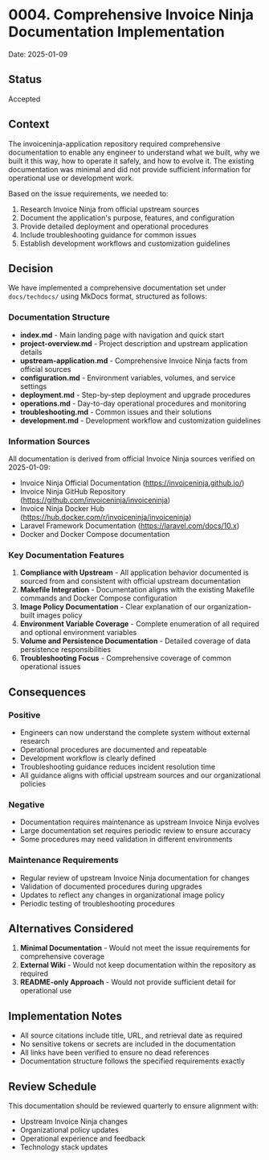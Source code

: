 # 0004. Comprehensive Invoice Ninja Documentation Implementation

Date: 2025-01-09

## Status

Accepted

## Context

The invoiceninja-application repository required comprehensive documentation to enable any engineer to understand what we built, why we built it this way, how to operate it safely, and how to evolve it. The existing documentation was minimal and did not provide sufficient information for operational use or development work.

Based on the issue requirements, we needed to:

1. Research Invoice Ninja from official upstream sources
2. Document the application's purpose, features, and configuration
3. Provide detailed deployment and operational procedures
4. Include troubleshooting guidance for common issues
5. Establish development workflows and customization guidelines

## Decision

We have implemented a comprehensive documentation set under `docs/techdocs/` using MkDocs format, structured as follows:

### Documentation Structure

- **index.md** - Main landing page with navigation and quick start
- **project-overview.md** - Project description and upstream application details
- **upstream-application.md** - Comprehensive Invoice Ninja facts from official sources
- **configuration.md** - Environment variables, volumes, and service settings
- **deployment.md** - Step-by-step deployment and upgrade procedures
- **operations.md** - Day-to-day operational procedures and monitoring
- **troubleshooting.md** - Common issues and their solutions
- **development.md** - Development workflow and customization guidelines

### Information Sources

All documentation is derived from official Invoice Ninja sources verified on 2025-01-09:

- Invoice Ninja Official Documentation (https://invoiceninja.github.io/)
- Invoice Ninja GitHub Repository (https://github.com/invoiceninja/invoiceninja)
- Invoice Ninja Docker Hub (https://hub.docker.com/r/invoiceninja/invoiceninja)
- Laravel Framework Documentation (https://laravel.com/docs/10.x)
- Docker and Docker Compose documentation

### Key Documentation Features

1. **Compliance with Upstream** - All application behavior documented is sourced from and consistent with official upstream documentation
2. **Makefile Integration** - Documentation aligns with the existing Makefile commands and Docker Compose configuration
3. **Image Policy Documentation** - Clear explanation of our organization-built images policy
4. **Environment Variable Coverage** - Complete enumeration of all required and optional environment variables
5. **Volume and Persistence Documentation** - Detailed coverage of data persistence responsibilities
6. **Troubleshooting Focus** - Comprehensive coverage of common operational issues

## Consequences

### Positive

- Engineers can now understand the complete system without external research
- Operational procedures are documented and repeatable
- Development workflow is clearly defined
- Troubleshooting guidance reduces incident resolution time
- All guidance aligns with official upstream sources and our organizational policies

### Negative

- Documentation requires maintenance as upstream Invoice Ninja evolves
- Large documentation set requires periodic review to ensure accuracy
- Some procedures may need validation in different environments

### Maintenance Requirements

- Regular review of upstream Invoice Ninja documentation for changes
- Validation of documented procedures during upgrades
- Updates to reflect any changes in organizational image policy
- Periodic testing of troubleshooting procedures

## Alternatives Considered

1. **Minimal Documentation** - Would not meet the issue requirements for comprehensive coverage
2. **External Wiki** - Would not keep documentation within the repository as required
3. **README-only Approach** - Would not provide sufficient detail for operational use

## Implementation Notes

- All source citations include title, URL, and retrieval date as required
- No sensitive tokens or secrets are included in the documentation
- All links have been verified to ensure no dead references
- Documentation structure follows the specified requirements exactly

## Review Schedule

This documentation should be reviewed quarterly to ensure alignment with:
- Upstream Invoice Ninja changes
- Organizational policy updates  
- Operational experience and feedback
- Technology stack updates